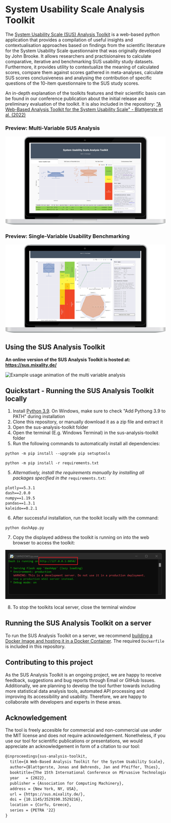 # System Usability Scale Analysis Toolkit

The [System Usability Scale (SUS) Analysis Toolkit](https://sus.mixality.de/) is a web-based python application that provides a compilation of useful insights and contextualisation approaches based on findings from the scientific literature for the System Usability Scale questionnaire that was originally developed by John Brooke. It allows researchers and practisionaires to calculate comparative, iterative and benchmarking SUS usability study datasets. Furthermore, it provides utility to contextualize the meaning of calculated scores, compare them against scores gathered in meta-analyses, calculate SUS scores conclusiveness and analysing the contribution of specific questions of the 10-item questionnaire to the SUS study scores.

An in-depth explanation of the toolkits features and their scientific basis can be found in our conference publication about the initial release and preliminary evaluation of the toolkit. It is also included in the repository: ["A Web-Based Analysis Toolkit for the System Usability Scale" - Blattgerste et al. (2022)](https://github.com/jblattgerste/sus-analysis-toolkit/blob/main/assets/Blattgerste%202022%20-%20A%20Web-Based%20Analysis%20Toolkit%20for%20the%20System%20Usability%20Scale.pdf)

### Preview: Multi-Variable SUS Analysis

![Preview Example of the multi-variable SUS analysis](/assets/PreviewMultiStudy.png)

### Preview: Single-Variable Usability Benchmarking

![Preview Example of the single-variable SUS usability benchmarking dashboard](/assets/PreviewSingleStudy.png)

## Using the SUS Analysis Toolkit
**An online version of the SUS Analysis Toolkit is hosted at: https://sus.mixality.de/**

 ![Example usage animation of the multi variable analysis](/assets/UsageExampleAnimation.gif)


## Quickstart - Running the SUS Analysis Toolkit locally

1. Install [Python 3.9](https://www.python.org/downloads/). On Windows, make sure to check "Add Pythong 3.9 to PATH" during installation
2. Clone this repository, or manually download it as a zip file and extract it
3. Open the sus-analysis-toolkit folder
4. Open the terminal (E.g. Windows Terminal) in the sus-analysis-toolkit folder
5. Run the following commands to automatically install all dependencies:
  ```
  python -m pip install --upgrade pip setuptools
  ```
  ```
  python -m pip install -r requirements.txt
  ```
5. *Alternatively, install the requirements manually by installing all packages specified in the* `requirements.txt`:
  ```
  plotly==5.3.1
  dash==2.0.0
  numpy==1.19.5
  pandas==1.3.1
  kaleido==0.2.1
  ```
6. After successful installation, run the toolkit locally with the command:
  ```
  python dashApp.py
  ```
7.  Copy the displayed address the toolkit is running on into the web browser to access the toolkit:

  ![The dash app running the local SUS analysis toolkit](/assets/DashAppRunning.png)
  
8.  To stop the toolkits local server, close the terminal window

## Running the SUS Analysis Toolkit on a server
To run the SUS Analysis Toolkit on a server, we recommend [building a Docker Image and hosting it in a Docker Container](https://docs.docker.com/get-started/). The required `Dockerfile` is included in this repository.

## Contributing to this project
As the SUS Analysis Toolkit is an ongoing project, we are happy to receive feedback, suggestions and bug reports through Email or GitHub Issues. Additionally, we are planning to develop the tool further towards including more statistical data analysis tools, automated API processing and improving its accessibility and usability. Therefore, we are happy to collaborate with developers and experts in these areas.

## Acknowledgement
The tool is freely accesible for commercial and non-commercial use under the MIT license and does not require acknowledgement. Nonetheless, if you use our tool for scientific publications or presentations, we would appreciate an acknowledgement in form of a citation to our tool:

```tex
@inproceedings{sus-analysis-toolkit,
  title={A Web-Based Analysis Toolkit for the System Usability Scale},
  author={Blattgerste, Jonas and Behrends, Jan and Pfeiffer, Thies},
  booktitle={The 15th International Conference on PErvasive Technologies Related to Assistive Environments (PETRA '22)},
  year   = {2022},
  publisher = {Association for Computing Machinery},
  address = {New York, NY, USA},
  url = {https://sus.mixality.de/},
  doi = {10.1145/3529190.3529216},
  location = {Corfu, Greece},
  series = {PETRA '22}
}
```
